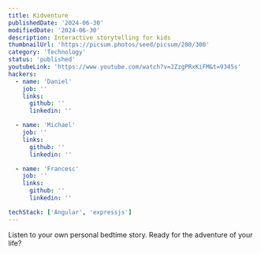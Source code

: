 ```yaml
---
title: Kidventure
publishedDate: '2024-06-30'
modifiedDate: '2024-06-30'
description: Interactive storytelling for kids
thumbnailUrl: 'https://picsum.photos/seed/picsum/200/300'
category: 'Technology'
status: 'published'
youtubeLink: 'https://www.youtube.com/watch?v=JZzgPRxKiFM&t=9345s'
hackers:
  - name: 'Daniel'
    job: ''
    links:
      github: ''
      linkedin: ''

  - name: 'Michael'
    job: ''
    links:
      github: ''
      linkedin: ''

  - name: 'Francesc'
    job: ''
    links:
      github: ''
      linkedin: ''

techStack: ['Angular', 'expressjs']
---
```


Listen to your own personal bedtime story. Ready for the adventure of your life?

<YouTube id="JZzgPRxKiFM" timestamp="9345" thumbnail="https://picsum.photos/seed/picsum/200/300"/>
